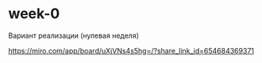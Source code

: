 # week-0

Вариант реализации (нулевая неделя)

https://miro.com/app/board/uXjVNs4s5hg=/?share_link_id=654684369371

